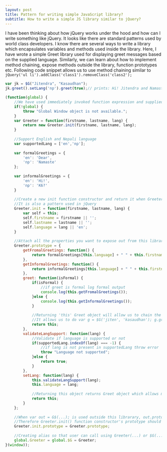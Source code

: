 ```yaml
---
layout: post
title: Pattern for writing simple JavaScript library? 
subtitle: How to write a simple JS library similar to jQuery?
---
```


I have been thinking about how jQuery works under the hood and how can I write something like jQuery. It looks like there
are standard patterns used by world class developers. I know there are several ways to write a library which encapsulates  variables and methods used inside the library. Here, I have wrote a simple Greet library used for displaying greet messages based on the supplied language. Similarly, we can learn about how to implement method chaining, expose methods outside the library, function prototypes etc.
Following code snippet allows us to use method chaining similar to `jQuery('ul li').addClass('class1').removeClass('class2');`

```javascript
var jk = $G("Jitendra", "Kasaudhan");
jk.greet().setLang('np').greet(true);// prints: Hi! Jitendra and Namaste Jitendra Kasaudhan
```


```javascript
(function(global) {
    //We have used immediately invoked function expression and supplied window as a global object
    if(!global) {
        throw "Global Window object is not available.";
    }
    var Greeter = function(firstname, lastname, lang) {
        return new Greeter.init(firstname, lastname, lang);
    }
    
    //Support English and Nepali language
    var supportedLang = ['en','np'];
    
    var formalGreetings = {
        'en': 'Dear',
        'np': 'Namaste'
    };
    
    var informalGreetings = {
        'en': 'Hi!',
        'np': 'K6?'
    }
    
    //Create a new init function constructor and return it when Greeter method is called.
    //It is also a pattern used in jQuery
    Greeter.init = function(firstname, lastname, lang) {
        var self = this;
        self.firstname = firstname || '';
        self.lastname = lastname || '';
        self.language = lang || 'en';
    }
    
    //Attach all the properties you want to expose out from this library to the users.
    Greeter.prototype = {
        getFromalGreetings: function() {
            return formalGreetings[this.language] + " " + this.firstname + " " + this.lastname;
        },
        getInformalGreetings: function() {
            return informalGreetings[this.language] + " " + this.firstname;
        },
        greet: function(isFormal) {
            if(isFormal) {
                //if greet is formal log formal output
                console.log(this.getFromalGreetings());
            }else {
                console.log(this.getInformalGreetings());
            }    
            
            //Returning 'this' Greet object will allow us to chain the methods. This is also a pattern used in jQuery.
            //It allows us to do var g = $G('jiten', 'kasaudhan'); g.greet().setLang('np');
            return this;
        },
        validateLangSupport: function(lang) {
            //Validate if language is supported or not
            if(supportedLang.indexOf(lang) === -1) {
                //if lang is not present in supportedLang throw error
                throw "Language not supported";
            }else {
                return true;
            }
        },
        setLang: function(lang) {
            this.validateLangSupport(lang);
            this.language = lang;
            
            //Returning this object returns Greet object which allows method chaining
            return this;
        }
    };
    
    //When var out = G$(...); is used outside this librarary, out.prototype should be able to access all the properties of Greeter.
    //Therefore Greeter.init() function constructor's prototype should point to Greeter prototype.
    Greeter.init.prototype = Greeter.prototype;
    
    //Creating alias so that user can call using Greeter(...) or $G(...)
    global.Greeter = global.$G = Greeter;
}(window));
```
